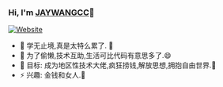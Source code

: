 ### Hi, I'm [JAYWANGCC][website]🤞


[![Website](https://img.shields.io/website?label=jaywangcc126112.github.io&style=for-the-badge&url=http%3A%2F%2Fjaywangcc126112.github.io)](https://jaywangcc126112.github.io)


- 🌱 学无止境,真是太特么累了. 🤣
- 👯 为了偷懒,技术互助,生活可比代码有意思多了.😄
- 🥅 目标: 成为地区性技术大佬,疯狂捞钱,解放思想,拥抱自由世界.💸
- ⚡ 兴趣: 金钱和女人.👧


[website]: https://jaywangcc126112.github.io
